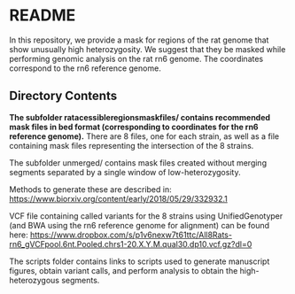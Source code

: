 # README

In this repository, we provide a mask for regions of the rat genome that show unusually high heterozygosity. We suggest that they be masked while performing genomic analysis on the rat rn6 genome.
The coordinates correspond to the rn6 reference genome.

## Directory Contents

**The subfolder ratacessibleregionsmaskfiles/ contains recommended mask files in bed format (corresponding to coordinates for the rn6 reference genome).**
There are 8 files, one for each strain, as well as a file containing mask files representing the intersection of the 8 strains. 

The subfolder unmerged/ contains mask files created without merging segments separated by a single window of low-heterozygosity.

Methods to generate these are described in: https://www.biorxiv.org/content/early/2018/05/29/332932.1

VCF file containing called variants for the 8 strains using UnifiedGenotyper (and BWA using the rn6 reference genome for alignment) can be found here: https://www.dropbox.com/s/p1v6nexw7t61ttc/All8Rats-rn6_gVCFpool.6nt.Pooled.chrs1-20.X.Y.M.qual30.dp10.vcf.gz?dl=0

The scripts folder contains links to scripts used to generate manuscript figures, obtain variant calls, and perform analysis to obtain the high-heterozygous segments.

